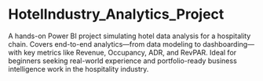 # HotelIndustry_Analytics_Project
A hands-on Power BI project simulating hotel data analysis for a hospitality chain. Covers end-to-end analytics—from data modeling to dashboarding—with key metrics like Revenue, Occupancy, ADR, and RevPAR. Ideal for beginners seeking real-world experience and portfolio-ready business intelligence work in the hospitality industry.
